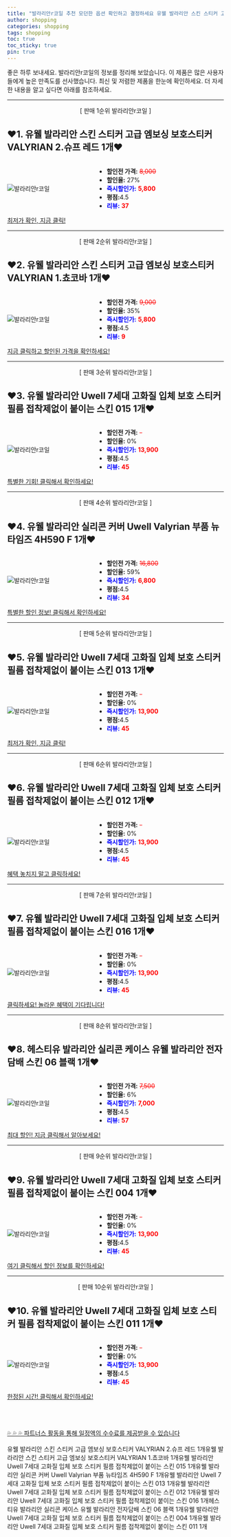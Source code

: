 ```yaml
---
title: "발라리안r코일 추천 모던한 옵션 확인하고 결정하세요 유웰 발라리안 스킨 스티커 고급"
author: shopping
categories: shopping
tags: shopping
toc: true
toc_sticky: true
pin: true
---
```

좋은 하루 보내세요. 발라리안r코일의 정보를 정리해 보았습니다. 이 제품은 많은 사용자들에게 높은 만족도를 선사했습니다. 최신 및 저렴한 제품을 한눈에 확인하세요. 더 자세한 내용을 알고 싶다면 아래를 참조하세요.

---
<p class="toplist" style="margin: 0 auto; display: block; width: fit-content;">[ 판매 1순위 발라리안r코일 ]</p>

<h2><strong>❤️1. 유웰 발라리안 스킨 스티커 고급 엠보싱 보호스티커 VALYRIAN 2.슈프 레드 1개❤️</strong></h2>

<div style="display: flex; align-items: center;">
    <div style="flex: 0.4;">
        <img src="https://thumbnail10.coupangcdn.com/thumbnails/remote/230x230ex/image/vendor_inventory/c910/e8ff670c2bb072708663b19a4f60d95d999ac99aca2675743e7afee2bba6.JPEG" alt="발라리안r코일" style="max-width: 100%;">
    </div>
    <div style="flex: 0.6; margin-left: 10px;">
        <ul>
            <li><strong>할인전 가격:</strong> <del style="color: red;">8,000</del></li>
            <li><strong>할인율:</strong> 27%</li>
            <li><span style='color:blue'><strong>즉시할인가:</strong></span> <span style='color:red'><strong>5,800</strong></span></li>
            <li><strong>평점:</strong>4.5</li>
            <li><span style='color:blue'><strong>리뷰:</strong></span> <span style='color:red'><strong>37</strong></span></li>
        </ul>
    </div>
</div>
<div class="center">
    <a href="https://William4Davisa.github.io?lptag=AF9450613&subid=githubio&pageKey=7249467752&traceid=V0-153&itemId=18437441459&vendorItemId=85578709852" class="myButton">
        최저가 확인, 지금 클릭!
    </a>
</div>


---
<p class="toplist" style="margin: 0 auto; display: block; width: fit-content;">[ 판매 2순위 발라리안r코일 ]</p>

<h2><strong>❤️2. 유웰 발라리안 스킨 스티커 고급 엠보싱 보호스티커 VALYRIAN 1.쵸코바 1개❤️</strong></h2>

<div style="display: flex; align-items: center;">
    <div style="flex: 0.4;">
        <img src="https://thumbnail6.coupangcdn.com/thumbnails/remote/230x230ex/image/vendor_inventory/b700/750c5eba679abc71b2a1635c3e7e20ebc371219aed3f839d82f0f99dd093.JPEG" alt="발라리안r코일" style="max-width: 100%;">
    </div>
    <div style="flex: 0.6; margin-left: 10px;">
        <ul>
            <li><strong>할인전 가격:</strong> <del style="color: red;">9,000</del></li>
            <li><strong>할인율:</strong> 35%</li>
            <li><span style='color:blue'><strong>즉시할인가:</strong></span> <span style='color:red'><strong>5,800</strong></span></li>
            <li><strong>평점:</strong>4.5</li>
            <li><span style='color:blue'><strong>리뷰:</strong></span> <span style='color:red'><strong>9</strong></span></li>
        </ul>
    </div>
</div>
<div class="center">
    <a href="https://William4Davisa.github.io?lptag=AF9450613&subid=githubio&pageKey=7332104579&traceid=V0-153&itemId=18826345631&vendorItemId=85956531854" class="myButton">
        지금 클릭하고 할인된 가격을 확인하세요!
    </a>
</div>


---
<p class="toplist" style="margin: 0 auto; display: block; width: fit-content;">[ 판매 3순위 발라리안r코일 ]</p>

<h2><strong>❤️3. 유웰 발라리안 Uwell 7세대 고화질 입체 보호 스티커 필름 접착제없이 붙이는 스킨 015 1개❤️</strong></h2>

<div style="display: flex; align-items: center;">
    <div style="flex: 0.4;">
        <img src="https://thumbnail9.coupangcdn.com/thumbnails/remote/230x230ex/image/vendor_inventory/4ad8/9471cf4a8f966b3ac4212590cfd529978beaadf70520b9610d3903c413d2.jpg" alt="발라리안r코일" style="max-width: 100%;">
    </div>
    <div style="flex: 0.6; margin-left: 10px;">
        <ul>
            <li><strong>할인전 가격:</strong> <del style="color: red;">-</del></li>
            <li><strong>할인율:</strong> 0%</li>
            <li><span style='color:blue'><strong>즉시할인가:</strong></span> <span style='color:red'><strong>13,900</strong></span></li>
            <li><strong>평점:</strong>4.5</li>
            <li><span style='color:blue'><strong>리뷰:</strong></span> <span style='color:red'><strong>45</strong></span></li>
        </ul>
    </div>
</div>
<div class="center">
    <a href="https://William4Davisa.github.io?lptag=AF9450613&subid=githubio&pageKey=5487942715&traceid=V0-153&itemId=8486090729&vendorItemId=76852575050" class="myButton">
        특별한 기회! 클릭해서 확인하세요!
    </a>
</div>


---
<p class="toplist" style="margin: 0 auto; display: block; width: fit-content;">[ 판매 4순위 발라리안r코일 ]</p>

<h2><strong>❤️4. 유웰 발라리안 실리콘 커버 Uwell Valyrian 부품 뉴타임즈 4H590 F 1개❤️</strong></h2>

<div style="display: flex; align-items: center;">
    <div style="flex: 0.4;">
        <img src="https://thumbnail10.coupangcdn.com/thumbnails/remote/230x230ex/image/vendor_inventory/4ad9/b4e8dde6be9e69bef89a1fe3dd8379d11827fce23bcae1a7cc1e6c7e8644.png" alt="발라리안r코일" style="max-width: 100%;">
    </div>
    <div style="flex: 0.6; margin-left: 10px;">
        <ul>
            <li><strong>할인전 가격:</strong> <del style="color: red;">16,800</del></li>
            <li><strong>할인율:</strong> 59%</li>
            <li><span style='color:blue'><strong>즉시할인가:</strong></span> <span style='color:red'><strong>6,800</strong></span></li>
            <li><strong>평점:</strong>4.5</li>
            <li><span style='color:blue'><strong>리뷰:</strong></span> <span style='color:red'><strong>34</strong></span></li>
        </ul>
    </div>
</div>
<div class="center">
    <a href="https://William4Davisa.github.io?lptag=AF9450613&subid=githubio&pageKey=6379827914&traceid=V0-153&itemId=13549835154&vendorItemId=80803454547" class="myButton">
        특별한 할인 정보! 클릭해서 확인하세요!
    </a>
</div>


---
<p class="toplist" style="margin: 0 auto; display: block; width: fit-content;">[ 판매 5순위 발라리안r코일 ]</p>

<h2><strong>❤️5. 유웰 발라리안 Uwell 7세대 고화질 입체 보호 스티커 필름 접착제없이 붙이는 스킨 013 1개❤️</strong></h2>

<div style="display: flex; align-items: center;">
    <div style="flex: 0.4;">
        <img src="https://thumbnail6.coupangcdn.com/thumbnails/remote/230x230ex/image/vendor_inventory/209b/9e663423ca2482b8b2c2a3e5f8e39646371ba4087ce5517f7cbce4b3e146.jpg" alt="발라리안r코일" style="max-width: 100%;">
    </div>
    <div style="flex: 0.6; margin-left: 10px;">
        <ul>
            <li><strong>할인전 가격:</strong> <del style="color: red;">-</del></li>
            <li><strong>할인율:</strong> 0%</li>
            <li><span style='color:blue'><strong>즉시할인가:</strong></span> <span style='color:red'><strong>13,900</strong></span></li>
            <li><strong>평점:</strong>4.5</li>
            <li><span style='color:blue'><strong>리뷰:</strong></span> <span style='color:red'><strong>45</strong></span></li>
        </ul>
    </div>
</div>
<div class="center">
    <a href="https://William4Davisa.github.io?lptag=AF9450613&subid=githubio&pageKey=5487942715&traceid=V0-153&itemId=8486090732&vendorItemId=76852575252" class="myButton">
        최저가 확인, 지금 클릭!
    </a>
</div>


---
<p class="toplist" style="margin: 0 auto; display: block; width: fit-content;">[ 판매 6순위 발라리안r코일 ]</p>

<h2><strong>❤️6. 유웰 발라리안 Uwell 7세대 고화질 입체 보호 스티커 필름 접착제없이 붙이는 스킨 012 1개❤️</strong></h2>

<div style="display: flex; align-items: center;">
    <div style="flex: 0.4;">
        <img src="https://thumbnail8.coupangcdn.com/thumbnails/remote/230x230ex/image/vendor_inventory/76dc/97ee4894d91b58aaed14d3947064c74aafa405bcb5cf2714462bf709b544.jpg" alt="발라리안r코일" style="max-width: 100%;">
    </div>
    <div style="flex: 0.6; margin-left: 10px;">
        <ul>
            <li><strong>할인전 가격:</strong> <del style="color: red;">-</del></li>
            <li><strong>할인율:</strong> 0%</li>
            <li><span style='color:blue'><strong>즉시할인가:</strong></span> <span style='color:red'><strong>13,900</strong></span></li>
            <li><strong>평점:</strong>4.5</li>
            <li><span style='color:blue'><strong>리뷰:</strong></span> <span style='color:red'><strong>45</strong></span></li>
        </ul>
    </div>
</div>
<div class="center">
    <a href="https://William4Davisa.github.io?lptag=AF9450613&subid=githubio&pageKey=5487942715&traceid=V0-153&itemId=8486090723&vendorItemId=76852575289" class="myButton">
        혜택 놓치지 말고 클릭하세요!
    </a>
</div>


---
<p class="toplist" style="margin: 0 auto; display: block; width: fit-content;">[ 판매 7순위 발라리안r코일 ]</p>

<h2><strong>❤️7. 유웰 발라리안 Uwell 7세대 고화질 입체 보호 스티커 필름 접착제없이 붙이는 스킨 016 1개❤️</strong></h2>

<div style="display: flex; align-items: center;">
    <div style="flex: 0.4;">
        <img src="https://thumbnail6.coupangcdn.com/thumbnails/remote/230x230ex/image/vendor_inventory/69e7/ffb8e7d7838f88c6c1e31c32ffea179df24a384beb6dfb29ffe358116fff.jpg" alt="발라리안r코일" style="max-width: 100%;">
    </div>
    <div style="flex: 0.6; margin-left: 10px;">
        <ul>
            <li><strong>할인전 가격:</strong> <del style="color: red;">-</del></li>
            <li><strong>할인율:</strong> 0%</li>
            <li><span style='color:blue'><strong>즉시할인가:</strong></span> <span style='color:red'><strong>13,900</strong></span></li>
            <li><strong>평점:</strong>4.5</li>
            <li><span style='color:blue'><strong>리뷰:</strong></span> <span style='color:red'><strong>45</strong></span></li>
        </ul>
    </div>
</div>
<div class="center">
    <a href="https://William4Davisa.github.io?lptag=AF9450613&subid=githubio&pageKey=5487942715&traceid=V0-153&itemId=8486090719&vendorItemId=76852575128" class="myButton">
        클릭하세요! 놀라운 혜택이 기다립니다!
    </a>
</div>


---
<p class="toplist" style="margin: 0 auto; display: block; width: fit-content;">[ 판매 8순위 발라리안r코일 ]</p>

<h2><strong>❤️8. 헤스티유 발라리안 실리콘 케이스 유웰 발라리안 전자담배 스킨 06 ﻿블랙 1개❤️</strong></h2>

<div style="display: flex; align-items: center;">
    <div style="flex: 0.4;">
        <img src="https:https://img1a.coupangcdn.com/image/coupang/list/adultProduct_plp.png" alt="발라리안r코일" style="max-width: 100%;">
    </div>
    <div style="flex: 0.6; margin-left: 10px;">
        <ul>
            <li><strong>할인전 가격:</strong> <del style="color: red;">7,500</del></li>
            <li><strong>할인율:</strong> 6%</li>
            <li><span style='color:blue'><strong>즉시할인가:</strong></span> <span style='color:red'><strong>7,000</strong></span></li>
            <li><strong>평점:</strong>4.5</li>
            <li><span style='color:blue'><strong>리뷰:</strong></span> <span style='color:red'><strong>57</strong></span></li>
        </ul>
    </div>
</div>
<div class="center">
    <a href="https://William4Davisa.github.io?lptag=AF9450613&subid=githubio&pageKey=7569058896&traceid=V0-153&itemId=19957390793&vendorItemId=87574321268" class="myButton">
        최대 할인! 지금 클릭해서 알아보세요!
    </a>
</div>


---
<p class="toplist" style="margin: 0 auto; display: block; width: fit-content;">[ 판매 9순위 발라리안r코일 ]</p>

<h2><strong>❤️9. 유웰 발라리안 Uwell 7세대 고화질 입체 보호 스티커 필름 접착제없이 붙이는 스킨 004 1개❤️</strong></h2>

<div style="display: flex; align-items: center;">
    <div style="flex: 0.4;">
        <img src="https://thumbnail10.coupangcdn.com/thumbnails/remote/230x230ex/image/vendor_inventory/2db6/721be5707743d5d4cf1919451c0729fddcce35fc2d98773c807940e2ce68.jpg" alt="발라리안r코일" style="max-width: 100%;">
    </div>
    <div style="flex: 0.6; margin-left: 10px;">
        <ul>
            <li><strong>할인전 가격:</strong> <del style="color: red;">-</del></li>
            <li><strong>할인율:</strong> 0%</li>
            <li><span style='color:blue'><strong>즉시할인가:</strong></span> <span style='color:red'><strong>13,900</strong></span></li>
            <li><strong>평점:</strong>4.5</li>
            <li><span style='color:blue'><strong>리뷰:</strong></span> <span style='color:red'><strong>45</strong></span></li>
        </ul>
    </div>
</div>
<div class="center">
    <a href="https://William4Davisa.github.io?lptag=AF9450613&subid=githubio&pageKey=5487942715&traceid=V0-153&itemId=8486090724&vendorItemId=76852575275" class="myButton">
        여기 클릭해서 할인 정보를 확인하세요!
    </a>
</div>


---
<p class="toplist" style="margin: 0 auto; display: block; width: fit-content;">[ 판매 10순위 발라리안r코일 ]</p>

<h2><strong>❤️10. 유웰 발라리안 Uwell 7세대 고화질 입체 보호 스티커 필름 접착제없이 붙이는 스킨 011 1개❤️</strong></h2>

<div style="display: flex; align-items: center;">
    <div style="flex: 0.4;">
        <img src="https://thumbnail8.coupangcdn.com/thumbnails/remote/230x230ex/image/vendor_inventory/e943/3d0e7f32ebe71823dda94dca68434b023d608a9dfba6bc442c70ac8da7a0.jpg" alt="발라리안r코일" style="max-width: 100%;">
    </div>
    <div style="flex: 0.6; margin-left: 10px;">
        <ul>
            <li><strong>할인전 가격:</strong> <del style="color: red;">-</del></li>
            <li><strong>할인율:</strong> 0%</li>
            <li><span style='color:blue'><strong>즉시할인가:</strong></span> <span style='color:red'><strong>13,900</strong></span></li>
            <li><strong>평점:</strong>4.5</li>
            <li><span style='color:blue'><strong>리뷰:</strong></span> <span style='color:red'><strong>45</strong></span></li>
        </ul>
    </div>
</div>
<div class="center">
    <a href="https://William4Davisa.github.io?lptag=AF9450613&subid=githubio&pageKey=5487942715&traceid=V0-153&itemId=8486090728&vendorItemId=76852575193" class="myButton">
        한정된 시간! 클릭해서 확인하세요!
    </a>
</div>

<br><br><br>[💦 💦 💦 파트너스 활동을 통해 일정액의 수수료를 제공받을 수 있습니다](https://link.coupang.com/a/bcpT2c)<br><br>유웰 발라리안 스킨 스티커 고급 엠보싱 보호스티커 VALYRIAN 2.슈프 레드 1개유웰 발라리안 스킨 스티커 고급 엠보싱 보호스티커 VALYRIAN 1.쵸코바 1개유웰 발라리안 Uwell 7세대 고화질 입체 보호 스티커 필름 접착제없이 붙이는 스킨 015 1개유웰 발라리안 실리콘 커버 Uwell Valyrian 부품 뉴타임즈 4H590 F 1개유웰 발라리안 Uwell 7세대 고화질 입체 보호 스티커 필름 접착제없이 붙이는 스킨 013 1개유웰 발라리안 Uwell 7세대 고화질 입체 보호 스티커 필름 접착제없이 붙이는 스킨 012 1개유웰 발라리안 Uwell 7세대 고화질 입체 보호 스티커 필름 접착제없이 붙이는 스킨 016 1개헤스티유 발라리안 실리콘 케이스 유웰 발라리안 전자담배 스킨 06 ﻿블랙 1개유웰 발라리안 Uwell 7세대 고화질 입체 보호 스티커 필름 접착제없이 붙이는 스킨 004 1개유웰 발라리안 Uwell 7세대 고화질 입체 보호 스티커 필름 접착제없이 붙이는 스킨 011 1개